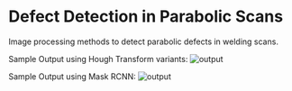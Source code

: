 # Defect Detection in Parabolic Scans

Image processing methods to detect parabolic defects in welding scans.

Sample Output using Hough Transform variants:
![output](https://github.com/[RoopsaSen]/TOFDScanParabolaDetection/blob/main/output1.png?raw=true)

Sample Output using Mask RCNN:
![output](https://github.com/[RoopsaSen]/TOFDScanParabolaDetection/blob/main/output2.png?raw=true)

